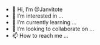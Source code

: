 - 👋 Hi, I’m @Janvitote
- 👀 I’m interested in ...
- 🌱 I’m currently learning ...
- 💞️ I’m looking to collaborate on ...
- 📫 How to reach me ...

<!---
Janvitote/Janvitote is a ✨ special ✨ repository because its `README.md` (this file) appears on your GitHub profile.
You can click the Preview link to take a look at your changes.
--->
